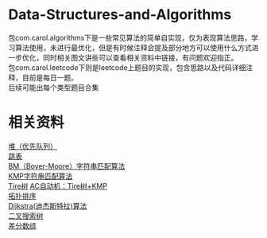 # Data-Structures-and-Algorithms
包com.carol.algorithms下是一些常见算法的简单自实现，仅为表现算法思路，学习算法使用，未进行最优化，但是有时候注释会提及部分地方可以使用什么方式进一步优化，同时相关图文讲些可以查看相关资料中链接，有问题欢迎指正。  
包com.carol.leetcode下则是leetcode上题目的实现，包含思路以及代码详细注释，目前是每日一题。  
后续可能出每个类型题目合集  
# 相关资料
[堆（优先队列）](https://mp.weixin.qq.com/s?__biz=MzAwNTY2NTg4Nw==&mid=2247484185&idx=1&sn=c69f2e8abd27d0619399e0654cfb4d41&chksm=9b186629ac6fef3faa6794a64f86714ff96a4d4665675f25b307f052babfdb1ff43e5c8c7359&token=1824792687&lang=zh_CN#rd)  
[跳表](https://mp.weixin.qq.com/s?__biz=MzAwNTY2NTg4Nw==&mid=2247484216&idx=1&sn=839b475e8dca7b20753c616447673316&chksm=9b186608ac6fef1e22392defee3b9a64548d1ed125dee775aa62be9b414f2f028ad1eb966b01&token=1824792687&lang=zh_CN#rd)  
[BM（Boyer-Moore）字符串匹配算法](https://mp.weixin.qq.com/s?__biz=MzAwNTY2NTg4Nw==&mid=2247484228&idx=1&sn=172a4054cc3a62619c17b37e0dcfed62&chksm=9b186674ac6fef6239a7f20964c07eb8b4c5feb2d849513b185c5e62ad73c02fd2a16b789d8b&token=1824792687&lang=zh_CN#rd)  
[KMP字符串匹配算法](https://mp.weixin.qq.com/s?__biz=MzAwNTY2NTg4Nw==&mid=2247484252&idx=1&sn=8984bcff2b870eddb2c1bcb616950ba3&chksm=9b18666cac6fef7ae40fa7fc0bc529ea136a1052ccd4204a761aa95ee15c8c80c9ff42360e5b&token=1824792687&lang=zh_CN#rd)  
[Tire树](https://mp.weixin.qq.com/s?__biz=MzAwNTY2NTg4Nw==&mid=2247484269&idx=1&sn=5c6024038daa9bfb774a846ad57b2227&chksm=9b18665dac6fef4b09114d992f34ba0cb68ed23be0a31aace4197a22bbc283462fd07aa4b514&token=1824792687&lang=zh_CN#rd)
[AC自动机：Tire树+KMP](https://mp.weixin.qq.com/s?__biz=MzAwNTY2NTg4Nw==&mid=2247484276&idx=1&sn=3fc34700427c36600022475c4452375d&chksm=9b186644ac6fef52b1c901f6d5785b33d8e9e5d8ca728802ae4c4528b5267706b44f5442f445&token=1824792687&lang=zh_CN#rd)  
[拓扑排序](https://mp.weixin.qq.com/s?__biz=MzAwNTY2NTg4Nw==&mid=2247484292&idx=1&sn=16a6b129bf4387a076cb59b08c191a22&chksm=9b1866b4ac6fefa20163ee0d89149f27bbfcde7ec054fd7a0daaa883bc3dc9561dccf01f6f56&token=1824792687&lang=zh_CN#rd)  
[Dijkstra(迪杰斯特拉)算法](https://mp.weixin.qq.com/s?__biz=MzAwNTY2NTg4Nw==&mid=2247484299&idx=1&sn=ecefbccd3fb32c251bdc61dc636055b7&chksm=9b1866bbac6fefad0c7b636a053a89848775652299ec46d6b9b39e5a3fabb0598061321f9082&token=1824792687&lang=zh_CN#rd)  
[二叉搜索树](https://mp.weixin.qq.com/s?__biz=MzAwNTY2NTg4Nw==&mid=2247484309&idx=1&sn=e8aaeabb944a53313392277a08129812&chksm=9b1866a5ac6fefb36c3155e78ac3a99baa4e85f86a8bb1bb376ae113515fd54a23a5bdf30697&token=1124283905&lang=zh_CN#rd)  
[差分数组](https://mp.weixin.qq.com/s?__biz=MzAwNTY2NTg4Nw==&mid=2247484317&idx=1&sn=b2885e3807ea44ce83f12b5bea1c7227&chksm=9b1866adac6fefbbec4c288da02e82ed222235226ff28ef4e9cdaedb74f0a40ab6bdac5ca44f&token=1124283905&lang=zh_CN#rd)  


